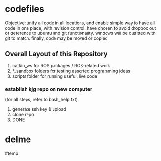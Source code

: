 # codefiles

Objective: unify all code in all locations, and enable simple way to have all code in one place, with revision control. have chosen to avoid dropbox out of deference to ubuntu and git functionality. windows will be outfitted with git to match. finally, code may be moved or copied
## Overall Layout of this Repository
1. catkin_ws for ROS packages / ROS-related work
2. *_sandbox folders for testing assorted programming ideas
3. scripts folder for running useful, live code 

### establish kjg repo on new computer
(for all steps, refer to bash_help.txt)
1. generate ssh key & upload
2. clone repo
3. DONE

# delme
#temp
